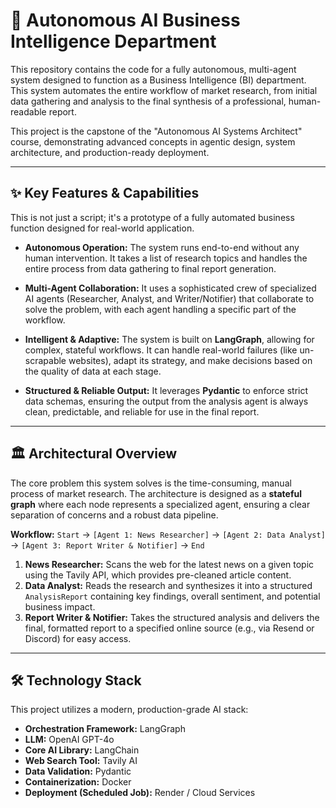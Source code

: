 # 🤖 Autonomous AI Business Intelligence Department

This repository contains the code for a fully autonomous, multi-agent system designed to function as a Business Intelligence (BI) department. This system automates the entire workflow of market research, from initial data gathering and analysis to the final synthesis of a professional, human-readable report.

This project is the capstone of the "Autonomous AI Systems Architect" course, demonstrating advanced concepts in agentic design, system architecture, and production-ready deployment.

---

## ✨ Key Features & Capabilities

This is not just a script; it's a prototype of a fully automated business function designed for real-world application.

* **Autonomous Operation:** The system runs end-to-end without any human intervention. It takes a list of research topics and handles the entire process from data gathering to final report generation.

* **Multi-Agent Collaboration:** It uses a sophisticated crew of specialized AI agents (Researcher, Analyst, and Writer/Notifier) that collaborate to solve the problem, with each agent handling a specific part of the workflow.

* **Intelligent & Adaptive:** The system is built on **LangGraph**, allowing for complex, stateful workflows. It can handle real-world failures (like un-scrapable websites), adapt its strategy, and make decisions based on the quality of data at each stage.

* **Structured & Reliable Output:** It leverages **Pydantic** to enforce strict data schemas, ensuring the output from the analysis agent is always clean, predictable, and reliable for use in the final report.

---

## 🏛️ Architectural Overview

The core problem this system solves is the time-consuming, manual process of market research. The architecture is designed as a **stateful graph** where each node represents a specialized agent, ensuring a clear separation of concerns and a robust data pipeline.

**Workflow:**
`Start` -> `[Agent 1: News Researcher]` -> `[Agent 2: Data Analyst]` -> `[Agent 3: Report Writer & Notifier]` -> `End`

1.  **News Researcher:** Scans the web for the latest news on a given topic using the Tavily API, which provides pre-cleaned article content.
2.  **Data Analyst:** Reads the research and synthesizes it into a structured `AnalysisReport` containing key findings, overall sentiment, and potential business impact.
3.  **Report Writer & Notifier:** Takes the structured analysis and delivers the final, formatted report to a specified online source (e.g., via Resend or Discord) for easy access.

---

## 🛠️ Technology Stack

This project utilizes a modern, production-grade AI stack:

* **Orchestration Framework:** LangGraph
* **LLM:** OpenAI GPT-4o
* **Core AI Library:** LangChain
* **Web Search Tool:** Tavily AI
* **Data Validation:** Pydantic
* **Containerization:** Docker
* **Deployment (Scheduled Job):** Render / Cloud Services
